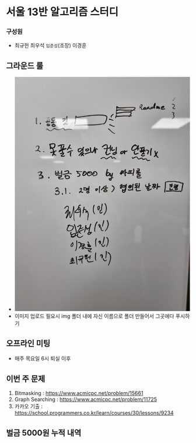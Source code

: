 # 서울 13반 알고리즘 스터디

### 구성원 
* 최규헌 최우석 `임준성`(조장) 이경훈

## 그라운드 룰
* <img src = "img/그라운드룰.jpg" width=500>
* 이미지 업로드 필요시 img 폴더 내에 자신 이름으로 폴더 만들어서 그곳에다 푸시하기

## 오프라인 미팅
* 매주 목요일 6시 퇴실 이후

## 이번 주 문제
1. Bitmasking : https://www.acmicpc.net/problem/15661
2. Graph Searching : https://www.acmicpc.net/problem/11725      
3. 카카오 기출 : https://school.programmers.co.kr/learn/courses/30/lessons/9234


## 벌금 5000원 누적 내역


